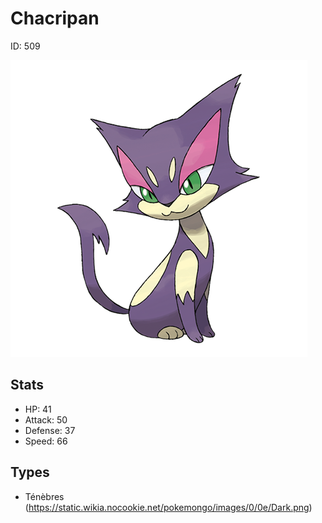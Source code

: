 # Chacripan


ID: 509

![](https://raw.githubusercontent.com/PokeAPI/sprites/master/sprites/pokemon/other/official-artwork/509.png "Chacripan")

## Stats


 - HP: 41
 - Attack: 50
 - Defense: 37
 - Speed: 66

## Types


 - Ténèbres (https://static.wikia.nocookie.net/pokemongo/images/0/0e/Dark.png)
